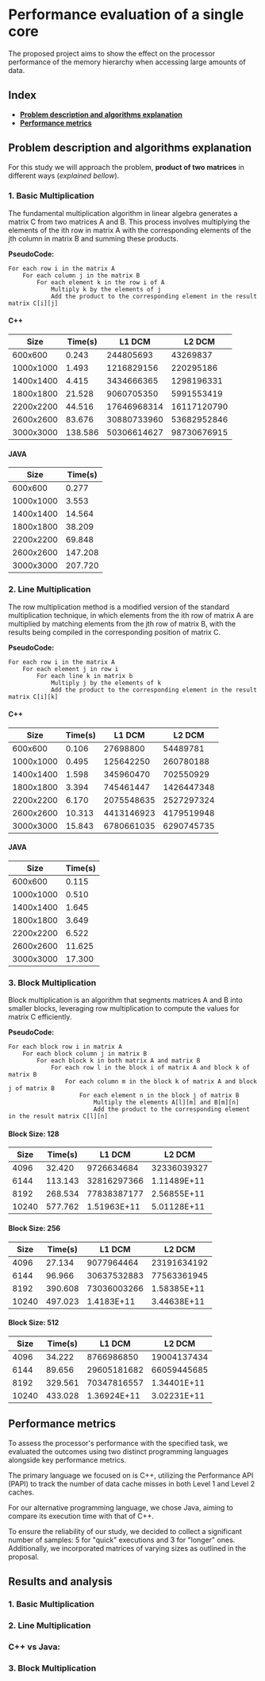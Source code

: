 # **Performance evaluation of a single core**

The proposed project aims to show the effect on the processor performance of the memory hierarchy when accessing large amounts of data.

## **Index**
- **[Problem description and algorithms explanation](#problem-description-and-algorithms-explanation)**
- **[Performance metrics](#performance-metrics)**


## **Problem description and algorithms explanation**

For this study we will approach the problem, **product of two matrices** in different ways (*explained bellow*).

### **1. Basic Multiplication**

The fundamental multiplication algorithm in linear algebra generates a matrix C from two matrices A and B. This process involves multiplying the elements of the ith row in matrix A with the corresponding elements of the jth column in matrix B and summing these products.

**PseudoCode:**
```
For each row i in the matrix A
    For each column j in the matrix B
        For each element k in the row i of A
            Multiply k by the elements of j
            Add the product to the corresponding element in the result matrix C[i][j]
```

#### C++

| **Size** 	| **Time(s)** 	| **L1 DCM**  	| **L2 DCM**  	|
|----------------------------	|-------------	|-------------	|-------------	|
| 600x600                    	| 0.243   	    | 244805693    	| 43269837    	|
| 1000x1000                  	| 1.493      	| 1216829156   	| 220295186   	|
| 1400x1400                  	| 4.415      	| 3434666365   	| 1298196331  	|
| 1800x1800                  	| 21.528     	| 9060705350   	| 5991553419   	|
| 2200x2200                  	| 44.516      	| 17646968314 	| 16117120790 	|
| 2600x2600                  	| 83.676     	| 30880733960 	| 53682952846 	|
| 3000x3000                  	| 138.586     	| 50306614627 	| 98730676915 	|

#### JAVA

| **Size** 	| **Time(s)** 	|
|----------------------------	|-------------	|
| 600x600                    	| 0.277       	|
| 1000x1000                  	| 3.553       	|
| 1400x1400                  	| 14.564      	|
| 1800x1800                  	| 38.209      	|
| 2200x2200                  	| 69.848      	|
| 2600x2600                  	| 147.208     	|
| 3000x3000                  	| 207.720      	|

### **2. Line Multiplication**

The row multiplication method is a modified version of the standard multiplication technique, in which elements from the ith row of matrix A are multiplied by matching elements from the jth row of matrix B, with the results being compiled in the corresponding position of matrix C.

**PseudoCode:**
```
For each row i in the matrix A
    For each element j in row i
        For each line k in matrix b
            Multiply j by the elements of k
            Add the product to the corresponding element in the result matrix C[i][k]
```

#### C++

| **Size** 	| **Time(s)** 	| **L1 DCM** 	| **L2 DCM** 	|
|---------------------------	|-------------	|------------	|------------	|
| 600x600                   	| 0.106       	| 27698800   	| 54489781   	|
| 1000x1000                 	| 0.495       	| 125642250  	| 260780188  	|
| 1400x1400                 	| 1.598       	| 345960470  	| 702550929  	|
| 1800x1800                 	| 3.394       	| 745461447  	| 1426447348 	|
| 2200x2200                 	| 6.170        	| 2075548635 	| 2527297324 	|
| 2600x2600                 	| 10.313      	| 4413146923 	| 4179519948 	|
| 3000x3000                 	| 15.843      	| 6780661035 	| 6290745735 	|

#### JAVA

| **Size** 	| **Time(s)** 	|
|---------------------------	|-------------	|
| 600x600                   	| 0.115       	|
| 1000x1000                 	| 0.510        	|
| 1400x1400                 	| 1.645       	|
| 1800x1800                 	| 3.649       	|
| 2200x2200                 	| 6.522       	|
| 2600x2600                 	| 11.625      	|
| 3000x3000                 	| 17.300        	|

### **3. Block Multiplication**

Block multiplication is an algorithm that segments matrices A and B into smaller blocks, leveraging row multiplication to compute the values for matrix C efficiently.

**PseudoCode:**

```
For each block row i in matrix A
    For each block column j in matrix B
        For each block k in both matrix A and matrix B
            For each row l in the block i of matrix A and block k of matrix B
                For each column m in the block k of matrix A and block j of matrix B 
                    For each element n in the block j of matrix B
                        Multiply the elements A[l][m] and B[m][n] 
                        Add the product to the corresponding element in the result matrix C[l][n]
```

#### Block Size: 128

| **Size** 	| **Time(s)** 	| **L1 DCM**  	| **L2 DCM**  	|
|----------	|-------------	|-------------	|-------------	|
| 4096     	| 32.420       	| 9726634684  	| 32336039327 	|
| 6144     	| 113.143     	| 32816297366 	| 1.11489E+11 	|
| 8192     	| 268.534     	| 77838387177 	| 2.56855E+11 	|
| 10240    	| 577.762     	| 1.51963E+11 	| 5.01128E+11 	|

#### Block Size: 256

| **Size** 	| **Time(s)** 	| **L1 DCM**  	| **L2 DCM**  	|
|----------	|-------------	|-------------	|-------------	|
| 4096     	| 27.134      	| 9077964464  	| 23191634192 	|
| 6144     	| 96.966      	| 30637532883 	| 77563361945 	|
| 8192     	| 390.608     	| 73036003266 	| 1.58385E+11 	|
| 10240    	| 497.023     	| 1.4183E+11  	| 3.44638E+11 	|

#### Block Size: 512

| **Size** 	| **Time(s)** 	| **L1 DCM**  	| **L2 DCM**  	|
|----------	|-------------	|-------------	|-------------	|
| 4096     	| 34.222      	| 8766986850  	| 19004137434 	|
| 6144     	| 89.656      	| 29605181682 	| 66059445685 	|
| 8192     	| 329.561     	| 70347816557 	| 1.34401E+11 	|
| 10240    	| 433.028     	| 1.36924E+11 	| 3.02231E+11 	|

## **Performance metrics**

To assess the processor's performance with the specified task, we evaluated the outcomes using two distinct programming languages alongside key performance metrics.

The primary language we focused on is C++, utilizing the Performance API (PAPI) to track the number of data cache misses in both Level 1 and Level 2 caches.

For our alternative programming language, we chose Java, aiming to compare its execution time with that of C++.

To ensure the reliability of our study, we decided to collect a significant number of samples: 5 for "quick" executions and 3 for "longer" ones. Additionally, we incorporated matrices of varying sizes as outlined in the proposal.




## **Results and analysis**

### **1. Basic Multiplication**

### **2. Line Multiplication**

### **C++ vs Java:**

### **3. Block Multiplication**